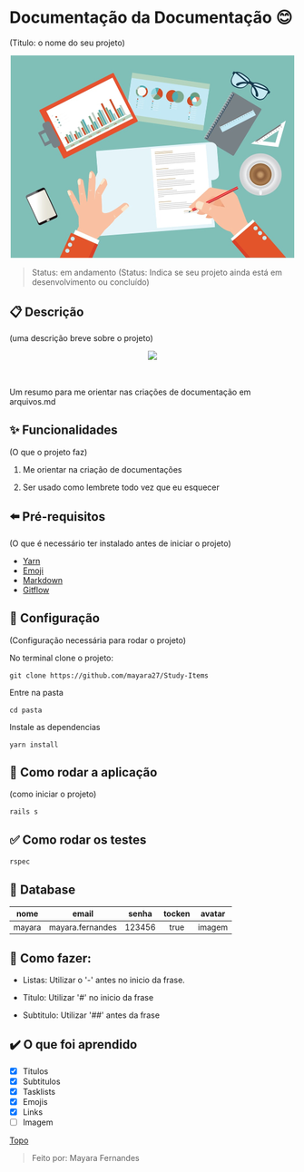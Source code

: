<a id=top></a>
# Documentação da Documentação :blush:
(Titulo: o nome do seu projeto)

<p align="center"> <img src="https://github.com/mayara27/Study-Items/blob/main/doc.jpg" width="500px;"> </p>
  
>Status: em andamento
(Status: Indica se seu projeto ainda está em desenvolvimento ou concluído)

## :clipboard: Descrição
(uma descrição breve sobre o projeto)

<p align="center"> <img src="https://media3.giphy.com/media/jUwpNzg9IcyrK/giphy.gif?cid=82a1493bpeaw6wgit9m7hbnm3t5ndccg7meimjyeqwz1w7t5&rid=giphy.gif" width="500px;"> </p>



<br>
<p> Um  resumo para me orientar nas criações de documentação em arquivos.md </p>

## :sparkles: Funcionalidades
(O que o projeto faz)

1. Me orientar na criação de documentações

2. Ser usado como lembrete todo vez que eu esquecer

## :arrow_left: Pré-requisitos
(O que é necessário ter instalado antes de iniciar o projeto)

- [Yarn](https://classic.yarnpkg.com/en/docs/install/#debian-stable)
- [Emoji](https://gist.github.com/rxaviers/7360908)
- [Markdown](https://guides.github.com/features/mastering-markdown/)
- [Gitflow](GitFlow.md)

## :wrench: Configuração
(Configuração necessária para rodar o projeto)

No terminal clone o projeto:

```
git clone https://github.com/mayara27/Study-Items
```
Entre na pasta

```
cd pasta
```
Instale as dependencias

```
yarn install
```

## :eyes: Como rodar a aplicação
(como iniciar o projeto)

```
rails s
```

## :white_check_mark: Como rodar os testes

```
rspec
```

## :small_blue_diamond: Database

|  nome  | email           |senha    | tocken | avatar   |
|:--------:|:-----------------:|:---------:|:--------:|:----------:|
|mayara  |mayara.fernandes |123456   |  true  |  imagem  |


## :hammer: Como fazer:

- Listas: Utilizar o '-' antes no inicio da frase.

- Titulo: Utilizar '#' no inicio da frase

- Subtitulo: Utilizar '##' antes da frase


## :heavy_check_mark: O que foi aprendido

- [x] Titulos
- [x] Subtitulos
- [x] Tasklists
- [x] Emojis 
- [x] Links
- [ ] Imagem

[Topo](#top)

>Feito por: Mayara Fernandes
